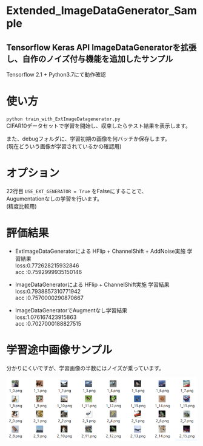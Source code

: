 # Extended_ImageDataGenerator_Sample
## Tensorflow Keras API ImageDataGeneratorを拡張し、自作のノイズ付与機能を追加したサンプル 
Tensorflow 2.1 + Python3.7にて動作確認  


# 使い方
`python train_with_ExtImageDatagenerator.py`  
CIFAR10データセットで学習を開始し、収束したらテスト結果を表示します。

また、debugフォルダに、学習初期の画像を何バッチか保存します。  
(現在どういう画像が学習されているかの確認用)

# オプション
22行目 `USE_EXT_GENERATOR = True` をFalseにすることで、  
Augumentationなしの学習を行います。  
(精度比較用)

# 評価結果
* ExtImageDataGeneratorによる HFlip + ChannelShift + AddNoise実施 学習結果  
loss:0.772628215932846  
acc :0.7592999935150146  

* ImageDataGeneratorによる HFlip + ChannelShift実施 学習結果  
loss:0.7938857310771942  
acc :0.7570000290870667  

* ImageDataGeneratorでAugmentなし学習結果  
loss:1.076167423915863  
acc :0.7027000188827515  

# 学習途中画像サンプル
分かりにくいですが、学習画像の半数にはノイズが乗っています。

![DebugImages](debug_image.png)

